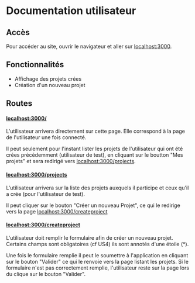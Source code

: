 # Documentation utilisateur

## Accès

Pour accéder au site, ouvrir le navigateur et aller sur [localhost:3000](http://localhost:3000).

## Fonctionnalités

- Affichage des projets crées
- Création d'un nouveau projet

## Routes

#### [localhost:3000/](http://localhost:3000/)
L'utilisateur arrivera directement sur cette page. Elle correspond à la page de l'utilisateur une fois connecté.

Il peut seulement pour l'instant lister les projets de l'utilisateur qui ont été crées précédemment (utilisateur de test), en cliquant sur le boutton "Mes projets" et sera redirigé vers [localhost:3000/projects](http://localhost:3000/projects).

#### [localhost:3000/projects](http://localhost:3000/projects)
L'utilisateur arrivera sur la liste des projets auxquels il participe et ceux qu'il a crée (pour l'utilisateur de test).

Il peut cliquer sur le bouton "Créer un nouveau Projet", ce qui le redirige vers la page [localhost:3000/createproject](http://localhost:3000/createproject)

#### [localhost:3000/createproject](http://localhost:3000/createproject)

L'utilisateur doit remplir le formulaire afin de créer un nouveau projet. Certains champs sont obligatoires (cf US4) ils sont annotés d'une étoile (*).

Une fois le formulaire remplie il peut le soumettre à l'application en cliquant sur le bouton "Valider" ce qui le renvoie vers la page listant
les projets. Si le formulaire n'est pas correctement remplie, l'utilisateur reste sur la page lors du clique sur le bouton "Valider". 